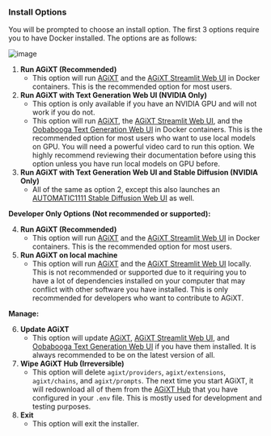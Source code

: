 ### Install Options
You will be prompted to choose an install option.  The first 3 options require you to have Docker installed. The options are as follows:

![image](https://github.com/Josh-XT/AGiXT/assets/102809327/517e9986-4eb6-45e5-9268-444788bac200)

1. **Run AGiXT (Recommended)**
    - This option will run [AGiXT](https://github.com/Josh-XT/AGiXT) and the [AGiXT Streamlit Web UI](https://github.com/AGiXT/streamlit) in Docker containers.  This is the recommended option for most users.
2. **Run AGiXT with Text Generation Web UI (NVIDIA Only)**
    - This option is only available if you have an NVIDIA GPU and will not work if you do not.
    - This option will run [AGiXT](https://github.com/Josh-XT/AGiXT), the [AGiXT Streamlit Web UI](https://github.com/AGiXT/streamlit), and the [Oobabooga Text Generation Web UI](https://github.com/oobabooga/text-generation-webui) in Docker containers. This is the recommended option for most users who want to use local models on GPU. You will need a powerful video card to run this option. We highly recommend reviewing their documentation before using this option unless you have run local models on GPU before.
3. **Run AGiXT with Text Generation Web UI and Stable Diffusion (NVIDIA Only)**
   - All of the same as option 2, except this also launches an [AUTOMATIC1111 Stable Diffusion Web UI](https://github.com/AUTOMATIC1111/stable-diffusion-webui) as well.

**Developer Only Options (Not recommended or supported):**

4. **Run AGiXT (Recommended)**
    - This option will run [AGiXT](https://github.com/Josh-XT/AGiXT) and the [AGiXT Streamlit Web UI](https://github.com/AGiXT/streamlit) in Docker containers.  This is the recommended option for most users.
5. **Run AGiXT on local machine**
    - This option will run [AGiXT](https://github.com/Josh-XT/AGiXT) and the [AGiXT Streamlit Web UI](https://github.com/AGiXT/streamlit) locally. This is not recommended or supported due to it requiring you to have a lot of dependencies installed on your computer that may conflict with other software you have installed. This is only recommended for developers who want to contribute to AGiXT.

**Manage:**

6. **Update AGiXT**
    - This option will update [AGiXT](https://github.com/Josh-XT/AGiXT), [AGiXT Streamlit Web UI](https://github.com/AGiXT/streamlit), and [Oobabooga Text Generation Web UI](https://github.com/oobabooga/text-generation-webui) if you have them installed.  It is always recommended to be on the latest version of all.
7. **Wipe AGiXT Hub (Irreversible)**
    - This option will delete `agixt/providers`, `agixt/extensions`, `agixt/chains`, and `agixt/prompts`. The next time you start AGiXT, it will redownload all of them from the [AGiXT Hub](https://github.com/AGiXT/hub) that you have configured in your `.env` file. This is mostly used for development and testing purposes.
7. **Exit**
    - This option will exit the installer.
